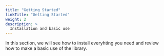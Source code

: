 ```yaml
---
title: "Getting Started"
linkTitle: "Getting Started"
weight: 2
description: >
  Installation and basic use
---
```


In this section, we will see how to install everyhting you need and review how to make a basic use of the library.



